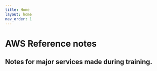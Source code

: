 ```yaml
---
title: Home
layout: home
nav_order: 1
---
```

# AWS Reference notes
## Notes for major services made during training.
